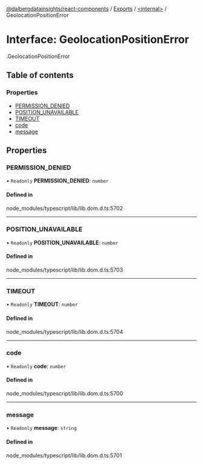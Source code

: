 [@dalbergdatainsights/react-components](../README.md) / [Exports](../modules.md) / [<internal\>](../modules/internal_.md) / GeolocationPositionError

# Interface: GeolocationPositionError

[<internal>](../modules/internal_.md).GeolocationPositionError

## Table of contents

### Properties

- [PERMISSION\_DENIED](internal_.GeolocationPositionError.md#permission_denied)
- [POSITION\_UNAVAILABLE](internal_.GeolocationPositionError.md#position_unavailable)
- [TIMEOUT](internal_.GeolocationPositionError.md#timeout)
- [code](internal_.GeolocationPositionError.md#code)
- [message](internal_.GeolocationPositionError.md#message)

## Properties

### PERMISSION\_DENIED

• `Readonly` **PERMISSION\_DENIED**: `number`

#### Defined in

node_modules/typescript/lib/lib.dom.d.ts:5702

___

### POSITION\_UNAVAILABLE

• `Readonly` **POSITION\_UNAVAILABLE**: `number`

#### Defined in

node_modules/typescript/lib/lib.dom.d.ts:5703

___

### TIMEOUT

• `Readonly` **TIMEOUT**: `number`

#### Defined in

node_modules/typescript/lib/lib.dom.d.ts:5704

___

### code

• `Readonly` **code**: `number`

#### Defined in

node_modules/typescript/lib/lib.dom.d.ts:5700

___

### message

• `Readonly` **message**: `string`

#### Defined in

node_modules/typescript/lib/lib.dom.d.ts:5701
